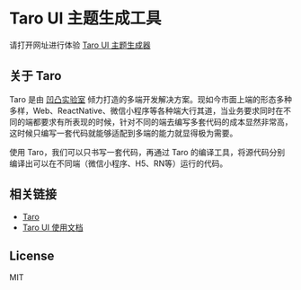 # Taro UI 主题生成工具

请打开网址进行体验 <a href="https://nervjs.github.io/taro-ui-theme-preview/">Taro UI 主题生成器</a>

## 关于 Taro

Taro 是由 [凹凸实验室](https://aotu.io) 倾力打造的多端开发解决方案。现如今市面上端的形态多种多样，Web、ReactNative、微信小程序等各种端大行其道，当业务要求同时在不同的端都要求有所表现的时候，针对不同的端去编写多套代码的成本显然非常高，这时候只编写一套代码就能够适配到多端的能力就显得极为需要。

使用 Taro，我们可以只书写一套代码，再通过 Taro 的编译工具，将源代码分别编译出可以在不同端（微信小程序、H5、RN等）运行的代码。

## 相关链接

- [Taro](https://taro.aotu.io/)
- [Taro UI 使用文档](https://taro-ui.aotu.io)

## License

MIT
